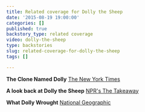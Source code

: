 ```yaml
---
title: Related coverage for Dolly the Sheep
date: '2015-08-19 19:00:00'
categories: []
published: true
backstory_type: related coverage
video: dolly-the-sheep
type: backstories
slug: related-coverage-for-dolly-the-sheep
tags: []

---
```

**The Clone Named Dolly**
[The New York Times](http://www.nytimes.com/2013/10/14/booming/the-clone-named-dolly.html?ref=booming&_r=0)

**A look back at Dolly the Sheep**
[NPR's The Takeaway](http://www.thetakeaway.org/story/october-14-2013/)

**What Dolly Wrought**
[National Geographic](http://phenomena.nationalgeographic.com/2013/10/14/what-dolly-wrought-retro-report-looks-at-cloning/)

